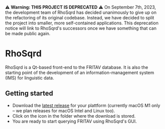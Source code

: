 ⚠️ **Warning: THIS PROJECT IS DEPRECATED** ⚠️
On September 7th, 2023, the development team of RhoSqrd has decided unanimously to give up on the refactoring of its original codebase. Instead, we have decided to split the project into smaller, more self-contained applications. This deprecation notice will link to RhoSqrd's successors once we have something that can be made public again.

# RhoSqrd

RhoSqrd is a Qt-based front-end to the FRITAV database. It is also the starting point of the development of an information-management system (IMS) for linguistic data.

## Getting started

* Download the [latest release](https://github.com/fritav-rhosqrd/rhosqrd-app/releases/latest) for your plattform (currently macOS M1 only – we plan releases for macOS Intel and Linux too).
* Click on the icon in the folder where the download is stored.
* You are ready to start querying FRITAV using RhoSqrd's GUI.
